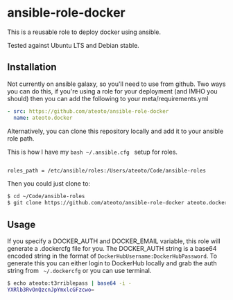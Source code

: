 ansible-role-docker
===================

This is a reusable role to deploy docker using ansible.

Tested against Ubuntu LTS and Debian stable.


Installation
------------

Not currently on ansible galaxy, so you'll need to use from github. Two ways
you can do this, if you're using a role for your deployment (and IMHO you
should) then you can add the following to your meta/requirements.yml


```yaml
- src: https://github.com/ateoto/ansible-role-docker
  name: ateoto.docker
```

Alternatively, you can clone this repository locally and add it to your
ansible role path.

This is how I have my ```bash ~/.ansible.cfg ``` setup for roles.

```bash

roles_path = /etc/ansible/roles:/Users/ateoto/Code/ansible-roles
```

Then you could just clone to:

```bash
$ cd ~/Code/ansible-roles
$ git clone https://github.com/ateoto/ansible-role-docker ateoto.docker

```

Usage
-----

If you specify a DOCKER_AUTH and DOCKER_EMAIL variable, this role will generate
a .dockercfg file for you. The DOCKER_AUTH string is a base64 encoded string in
the format of ``` DockerHubUsername:DockerHubPassword ```. To generate this
you can either login to DockerHub locally and grab the auth string from
``` ~/.dockercfg``` or you can use terminal.

```bash
$ echo ateoto:t3rriblepass | base64 -i -
YXRlb3RvOnQzcnJpYmxlcGFzcwo=
```


